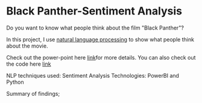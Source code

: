 # Black Panther-Sentiment Analysis 
Do you want to know what people think about the film "Black Panther"?

In this project, I use [natural language processing](Wikipedia) to show what people think about the movie.

Check out the power-point  here [link]()for more details. You can also check out the code here [link](https://github.com/rashidfuseini/Data-Analytics/blob/149433182ca40ae8e29904567763f61865a9b39e/Black%20Panther.ipynb)

NLP techniques used: Sentiment Analysis
Technologies: PowerBI  and Python

Summary of findings;
